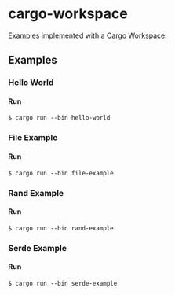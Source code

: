 # cargo-workspace

[Examples](https://github.com/ozbe/rust-repls-and-runners#examples) implemented with a [Cargo Workspace](https://doc.rust-lang.org/book/ch14-03-cargo-workspaces.html).

## Examples

### Hello World

#### Run

```
$ cargo run --bin hello-world
```

### File Example

#### Run

```
$ cargo run --bin file-example
```

### Rand Example

#### Run

```
$ cargo run --bin rand-example
```

### Serde Example

#### Run

```
$ cargo run --bin serde-example
```